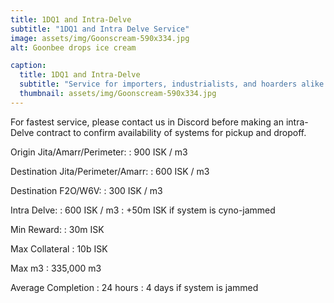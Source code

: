 ```yaml
---
title: 1DQ1 and Intra-Delve
subtitle: "1DQ1 and Intra Delve Service"
image: assets/img/Goonscream-590x334.jpg
alt: Goonbee drops ice cream

caption:
  title: 1DQ1 and Intra-Delve
  subtitle: "Service for importers, industrialists, and hoarders alike."
  thumbnail: assets/img/Goonscream-590x334.jpg
---
```


For fastest service, please contact us in Discord before making an intra-Delve contract to confirm
availability of systems for pickup and dropoff.

Origin Jita/Amarr/Perimeter:
: 900 ISK / m3

Destination Jita/Perimeter/Amarr:
: 600 ISK / m3

Destination F2O/W6V:
: 300 ISK / m3

Intra Delve:
: 600 ISK / m3
: +50m ISK if system is cyno-jammed

Min Reward:
: 30m ISK

Max Collateral
: 10b ISK

Max m3
: 335,000 m3

Average Completion
: 24 hours
: 4 days if system is jammed